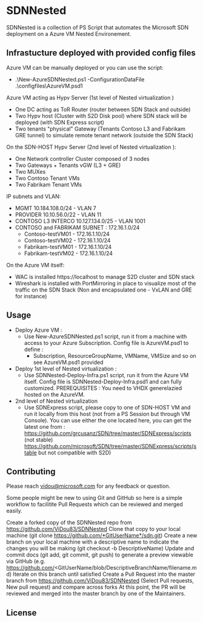 # SDNNested
SDNNested is a collection of PS Script that automates the Microsoft SDN deployment on a Azure VM Nested Environement.

## Infrastucture deployed with provided config files

Azure VM can be manually deployed or you can use the script:
* .\New-AzureSDNNested.ps1 -ConfigurationDataFile .\configfiles\AzureVM.psd1

Azure VM acting as Hypv Server (1st level of Nested virtualization )
* One DC acting as ToR Router (router between SDN Stack and outside)
* Two Hypv host (Cluster with S2D Disk pool) where SDN stack will be deployed (with SDN Express script)
* Two tenants "physical" Gateway (Tenants Contoso L3 and Fabrikam GRE tunnel) to simulate remote tenant network (outside the SDN Stack)

On the SDN-HOST Hypv Server (2nd level of Nested virtualization ):
* One Network controller Cluster composed of 3 nodes
* Two Gateways + Tenants vGW (L3 + GRE)
* Two MUXes
* Two Contoso Tenant VMs 
* Two Fabrikam Tenant VMs

IP subnets and VLAN:
- MGMT 10.184.108.0/24 - VLAN 7
- PROVIDER 10.10.56.0/22 - VLAN 11
- CONTOSO L3 INTERCO 10.127.134.0/25 - VLAN 1001
- CONTOSO and FABRIKAM SUBNET : 172.16.1.0/24 
    *  Contoso-testVM01 - 172.16.1.10/24
    *  Contoso-testVM02 - 172.16.1.10/24
    *  Fabrikam-testVM01 - 172.16.1.10/24
    *  Fabrikam-testVM02 - 172.16.1.10/24

On the Azure VM itself:
* WAC is installed https://localhost to manage S2D cluster and SDN stack
* Wireshark is installed with PortMirroring in place to visualize most of the traffic on the SDN Stack (Non and encapsulated one - VxLAN and GRE for instance)

## Usage
*   Deploy Azure VM :
    *   Use New-AzureSDNNested.ps1 script, run it from a machine with access to your Azure Subscription. Config file is AzureVM.psd1 to define :
        *   Subscription, ResourceGroupName, VMName, VMSize and so on see  AzureVM.psd1 provided    
*   Deploy 1st level of Nested virtualization :
    *   Use SDNNested-Deploy-Infra.ps1 script, run it from the Azure VM itself. Config file is SDNNested-Deploy-Infra.psd1 and can fully customized. PREREQUISITES : You need to VHDX generelazied hosted on the AzureVM. 
*   2nd level of Nested virtualization 
    *   Use SDNExpress script, please copy to one of SDN-HOST VM and run it locally from this host (not from a PS Session but through VM Console). You can use either the one located here, you can get the latest one from :
        https://github.com/grcusanz/SDN/tree/master/SDNExpress/scripts (not stable)
        https://github.com/microsoft/SDN/tree/master/SDNExpress/scripts(stable but not compatible with S2D)

## Contributing
Please reach vidou@microsoft.com for any feedback or question.

Some people might be new to using Git and GitHub so here is a simple workflow to facilitite Pull Requests which can be reviewed and merged easily.

Create a forked copy of the SDNNested repo from https://github.com/ViDou83/SDNNested
Clone that copy to your local machine (git clone https://github.com/*GitUserName*/sdn.git)
Create a new branch on your local machine with a descriptive name to indicate the changes you will be making (git checkout -b DescriptiveName)
Update and commit docs (git add, git commit, git push) to generate a preview viewable via GitHub (e.g. https://github.com/<GitUserName/blob/DescriptiveBranchName/filename.md)
Iterate on this branch until satisfied
Create a Pull Request into the master branch from https://github.com/ViDou83/SDNNested (Select Pull requests, New pull request) and compare across forks
At this point, the PR will be reviewed and merged into the master branch by one of the Maintainers.

## License
